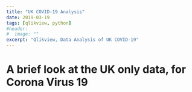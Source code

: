 ```yaml
---
title: "UK COVID-19 Analysis"
date: 2019-03-19
tags: [qlikview, python]
#header:
#  image: ""
excerpt: "Qlikview, Data Analysis of UK COVID-19"
---
```


# A brief look at the UK only data, for Corona Virus 19

## 
